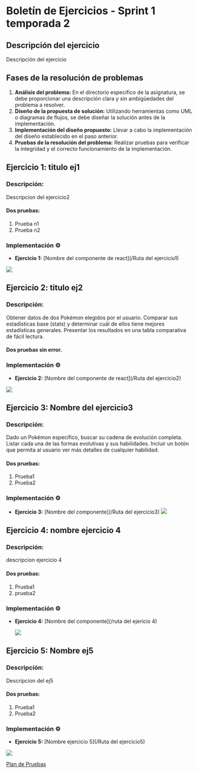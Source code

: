 # Boletín de Ejercicios - Sprint 1 temporada 2

## Descripción del ejercicio

Descripción del ejercicio

## Fases de la resolución de problemas

1. **Análisis del problema:** En el directorio específico de la asignatura, se debe proporcionar una descripción clara y sin ambigüedades del problema a resolver.
2. **Diseño de la propuesta de solución:** Utilizando herramientas como UML o diagramas de flujos, se debe diseñar la solución antes de la implementación.
3. **Implementación del diseño propuesto:** Llevar a cabo la implementación del diseño establecido en el paso anterior.
4. **Pruebas de la resolución del problema:** Realizar pruebas para verificar la integridad y el correcto funcionamiento de la implementación.

## Ejercicio 1: titulo ej1

### Descripción:

Descripcion del ejercicio2
#### Dos pruebas:

1. Prueba n1
2. Prueba n2

### Implementación ⚙️

- **Ejercicio 1:** [Nombre del componente de react](/Ruta del ejercicio1)
<img src="#"/>


## Ejercicio 2: titulo ej2

### Descripción:

Obtener datos de dos Pokémon elegidos por el usuario. Comparar sus estadísticas base (stats) y determinar cuál de ellos tiene mejores estadísticas generales. Presentar los resultados en una tabla comparativa de fácil lectura.

#### Dos pruebas sin error.

### Implementación ⚙️

- **Ejercicio 2:** [Nombre del componente de react](/Ruta del ejercicio2)
<img src="#"/>

## Ejercicio 3: Nombre del ejercicio3

### Descripción:

Dado un Pokémon específico, buscar su cadena de evolución completa. Listar cada una de las formas evolutivas y sus habilidades. Incluir un botón que permita al usuario ver más detalles de cualquier habilidad.

#### Dos pruebas:

1. Prueba1
2. Prueba2



### Implementación ⚙️

- **Ejercicio 3:** [Nombre del componente](/Ruta del ejercicio3)
  <img src="#"/>

## Ejercicio 4: nombre ejercicio 4

### Descripción:

descripcion ejercicio 4

#### Dos pruebas:

1. Prueba1
2. prueba2

### Implementación ⚙️

- **Ejercicio 4:** [Nombre del componente](/ruta del ejericio 4)

  <img src="#"/>

## Ejercicio 5: Nombre ej5

### Descripción:

Descripcion del ej5

#### Dos pruebas:

1. Prueba1
2. Prueba2

### Implementación ⚙️

- **Ejercicio 5:** [Nombre ejercicio 5](/Ruta del ejercicio5)
<img src=#/>

[Plan de Pruebas](Plan_de_Pruebas.xlsx)
